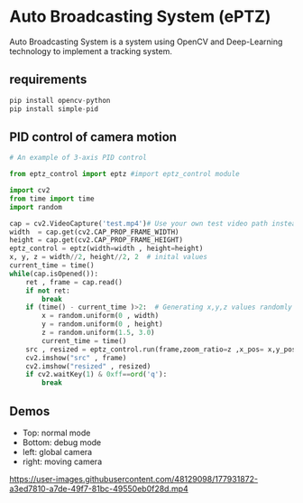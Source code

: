 # Auto Broadcasting System (ePTZ)
Auto Broadcasting System is a system using OpenCV and Deep-Learning technology to implement a tracking system.

## requirements

```python
pip install opencv-python
pip install simple-pid 
```

## PID control of camera motion

```python
# An example of 3-axis PID control

from eptz_control import eptz #import eptz_control module

import cv2
from time import time
import random

cap = cv2.VideoCapture('test.mp4')# Use your own test video path instead of this
width  = cap.get(cv2.CAP_PROP_FRAME_WIDTH)
height = cap.get(cv2.CAP_PROP_FRAME_HEIGHT)
eptz_control = eptz(width=width , height=height) 
x, y, z = width//2, height//2, 2  # inital values 
current_time = time()
while(cap.isOpened()):
    ret , frame = cap.read()
    if not ret:
        break
    if (time() - current_time )>2:  # Generating x,y,z values randomly every 2 seconds
        x = random.uniform(0 , width) 
        y = random.uniform(0 , height)
        z = random.uniform(1.5, 3.0)
        current_time = time()
    src , resized = eptz_control.run(frame,zoom_ratio=z ,x_pos= x,y_pos= y)
    cv2.imshow("src" , frame)
    cv2.imshow("resized" , resized)
    if cv2.waitKey(1) & 0xff==ord('q'):
        break
```

## Demos
* Top: normal mode    
* Bottom: debug mode
* left: global camera 
* right: moving camera

https://user-images.githubusercontent.com/48129098/177931872-a3ed7810-a7de-49f7-81bc-49550eb0f28d.mp4




